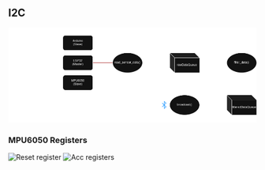 ## I2C



![Scheme](borda.drawio.png)

### MPU6050 Registers

![Reset register](0x6B.png)
![Acc registers](0x6B.png)